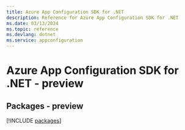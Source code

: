 ```yaml
---
title: Azure App Configuration SDK for .NET
description: Reference for Azure App Configuration SDK for .NET
ms.date: 03/13/2024
ms.topic: reference
ms.devlang: dotnet
ms.service: appconfiguration
---
```

# Azure App Configuration SDK for .NET - preview
## Packages - preview
[!INCLUDE [packages](app-configuration-index.md)]